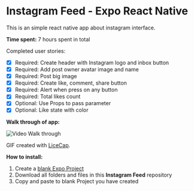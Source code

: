 
# Instagram Feed - Expo React Native

This is an simple react native app about instagram interface.

**Time spent:** 7 hours spent in total

Completed user stories:

*  [x] Required: Create header with Instagram logo and inbox button
*  [x] Required: Add post owner avatar image and name
*  [x] Required: Post big image
*  [x] Required: Create like, comment, share button
*  [x] Required: Alert when press on any button
*  [x] Required: Total likes count
*  [x] Optional: Use Props to pass parameter
*  [x] Optional: Like state with color

**Walk through of app:**

![Video Walk through](instagram_feed.gif)

GIF created with [LiceCap](http://www.cockos.com/licecap/).

**How to install:**
 1. Create a [blank Expo Project](https://hoangtran0410.github.io/CoderSchool_Courses/TutorialPrepare)
 2. Download all folders and files in this **Instagram Feed** repository
 3. Copy and paste to blank Project you have created
